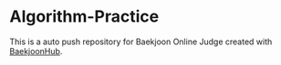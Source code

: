 # Algorithm-Practice
This is a auto push repository for Baekjoon Online Judge created with [BaekjoonHub](https://github.com/BaekjoonHub/BaekjoonHub).
